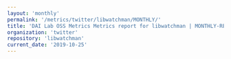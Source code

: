 ```yaml
---
layout: 'monthly'
permalink: '/metrics/twitter/libwatchman/MONTHLY/'
title: 'DAI Lab OSS Metrics Metrics report for libwatchman | MONTHLY-REPORT-2019-10-25'
organization: 'twitter'
repository: 'libwatchman'
current_date: '2019-10-25'
---
```


